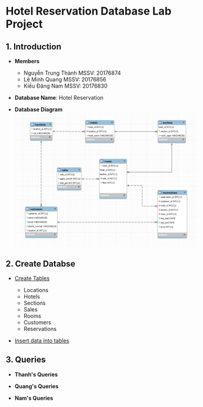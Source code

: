 # Hotel Reservation Database Lab Project

## 1. Introduction 
- **Members**
  -  Nguyễn Trung Thành     MSSV: 20176874
  -  Lê Minh Quang          MSSV: 20176856
  -  Kiều Đăng Nam          MSSV: 20176830

- **Database Name**: Hotel Reservation 

- **Database Diagram** 
![alt text](project_diagram_v3.png)

## 2. Create Databse
-  [Create Tables](https://github.com/thanhhff/hotel-database/blob/master/project_create_table.sql)
    - Locations
    - Hotels
    - Sections
    - Sales
    - Rooms  
    - Customers
    - Reservations
  
- [Insert data into tables](https://github.com/thanhhff/hotel-database/blob/master/project_insert.sql)

## 3. Queries

- **Thanh's Queries**





- **Quang's Queries**





- **Nam's Queries**

